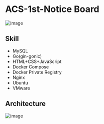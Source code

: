 # ACS-1st-Notice Board
![image](https://github.com/War-Oxi/ACS-1st-Notice-Board/assets/72260110/67b05e22-f41f-4ff9-b2d2-d048f5b2b80b)

## Skill
- MySQL
- Go(gin-gonic)
- HTML+CSS+JavaScript
- Docker Compose
- Docker Private Registry
- Nginx
- Ubuntu
- VMware

## Architecture
![image](https://github.com/War-Oxi/ACS-1st-Notice-Board/assets/72260110/8b853516-9539-40b5-826d-4aadd7f29512)

